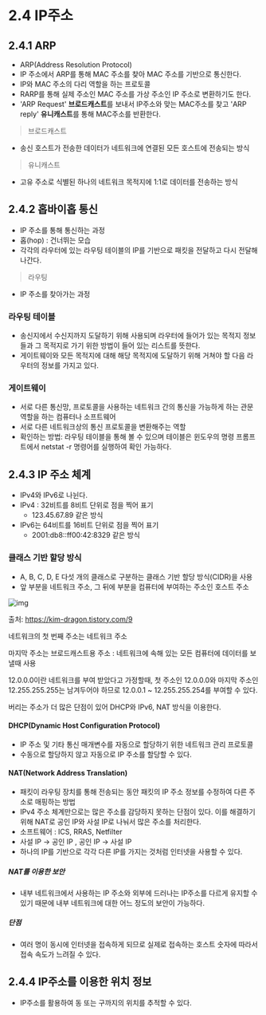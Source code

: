 # 2.4 IP주소

## 2.4.1 ARP

- ARP(Address Resolution Protocol)
- IP 주소에서 ARP를 통해 MAC 주소를 찾아 MAC 주소를 기반으로 통신한다.
- IP와 MAC 주소의 다리 역할을 하는 프로토콜
- RARP를 통해 실제 주소인 MAC 주소를 가상 주소인 IP 주소로 변환하기도 한다.
- 'ARP Request' **브로드캐스트**를 보내서 IP주소와 맞는 MAC주소를 찾고 'ARP reply' **유니캐스트**를 통해 MAC주소를 반환한다.

> 브로드캐스트

- 송신 호스트가 전송한 데이터가 네트워크에 연결된 모든 호스트에 전송되는 방식

> 유니캐스트

- 고유 주소로 식별된 하나의 네트워크 목적지에 1:1로 데이터를 전송하는 방식



## 2.4.2 홉바이홉 통신

- IP 주소를 통해 통신하는 과정
- 홉(hop) : 건너뛰는 모습
- 각각의 라우터에 있는 라우팅 테이블의 IP를 기반으로 패킷을 전달하고 다시 전달해 나간다.

> 라우팅

- IP 주소를 찾아가는 과정



### 라우팅 테이블

- 송신지에서 수신지까지 도달하기 위해 사용되며 라우터에 들어가 있는 목적지 정보들과 그 목적지로 가기 위한 방법이 들어 있는 리스트를 뜻한다.
- 게이트웨이와 모든 목적지에 대해 해당 목적지에 도달하기 위해 거쳐야 할 다음 라우터의 정보를 가지고 있다.



### 게이트웨이

- 서로 다른 통신망, 프로토콜을 사용하는 네트워크 간의 통신을 가능하게 하는 관문 역할을 하는 컴퓨터나 소프트웨어
- 서로 다른 네트워크상의 통신 프로토콜을 변환해주는 역할
- 확인하는 방법: 라우팅 테이블을 통해 볼 수 있으며 테이블은 윈도우의 명령 프롬프트에서 netstat -r 명령어를 실행하여 확인 가능하다.



## 2.4.3 IP 주소 체계

- IPv4와 IPv6로 나뉜다.
- IPv4 : 32비트를 8비트 단위로 점을 찍어 표기
  - 123.45.67.89 같은 방식
- IPv6는 64비트를 16비트 단위로 점을 찍어 표기
  - 2001:db8::ff00:42:8329 같은 방식



### 클래스 기반 할당 방식

- A, B, C, D, E 다섯 개의 클래스로 구분하는 클래스 기반 할당 방식(CIDR)을 사용
- 앞 부분을 네트워크 주소, 그 뒤에 부분을 컴퓨터에 부여하는 주소인 호스트 주소



![img](https://blog.kakaocdn.net/dn/SoMor/btqy0p8vk1l/MVVeV1FlQNtnriQRUk4Dek/img.jpg)

출처: https://kim-dragon.tistory.com/9

네트워크의 첫 번째 주소는 네트워크 주소 

마지막 주소는 브로드캐스트용 주소 : 네트워크에 속해 있는 모든 컴퓨터에 데이터를 보낼때 사용

12.0.0.0이란 네트워크를 부여 받았다고 가정할때, 첫 주소인 12.0.0.0와 마지막 주소인 12.255.255.255는 남겨두어야 하므로 12.0.0.1 ~ 12.255.255.254를 부여할 수 있다.

버리는 주소가 더 많은 단점이 있어 DHCP와 IPv6, NAT 방식을 이용한다.



#### DHCP(Dynamic Host Configuration Protocol)

- IP 주소 및 기타 통신 매개변수를 자동으로 할당하기 위한 네트워크 관리 프로토콜
- 수동으로 할당하지 않고 자동으로 IP 주소를 할당할 수 있다.



#### NAT(Network Address Translation)

- 패킷이 라우팅 장치를 통해 전송되는 동안 패킷의 IP 주소 정보를 수정하여 다른 주소로 매핑하는 방법
- IPv4 주소 체계만으로는 많은 주소를 감당하지 못하는 단점이 있다. 이를 해결하기 위해 NAT로 공인 IP와 사설 IP로 나눠서 많은 주소를 처리한다.
- 소프트웨어 : ICS, RRAS, Netfilter
- 사설 IP -> 공인 IP , 공인 IP -> 사설 IP
- 하나의 IP를 기반으로 각각 다른 IP를 가지는 것처럼 인터넷을 사용할 수 있다.



##### NAT를 이용한 보안

- 내부 네트워크에서 사용하는 IP 주소와 외부에 드러나는 IP주소를 다르게 유지할 수 있기 때문에 내부 네트워크에 대한 어느 정도의 보안이 가능하다.



##### 단점

- 여러 명이 동시에 인터넷을 접속하게 되므로 실제로 접속하는 호스트 숫자에 따라서 접속 속도가 느려질 수 있다.



## 2.4.4 IP주소를 이용한 위치 정보

- IP주소를 활용하여 동 또는 구까지의 위치를 추적할 수 있다.





